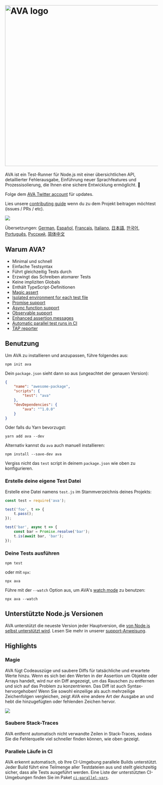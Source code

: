 # <img src="media/header.png" title="AVA" alt="AVA logo" width="530">

AVA ist ein Test-Runner für Node.js mit einer übersichtlichen API, detaillierter Fehlerausgabe, Einführung neuer Sprachfeatures und Prozessisolierung, die Ihnen eine sichere Entwicklung ermöglicht. 🚀

Folge dem [AVA Twitter account](https://twitter.com/ava__js) für updates.

Lies unsere [contributing guide](.github/CONTRIBUTING.md) wenn du zu dem Projekt beitragen möchtest (issues / PRs / etc).

![](media/mini-reporter.gif)


Übersetzungen: [German](https://github.com/avajs/ava-docs/blob/master/de_DE/readme.md), [Español](https://github.com/avajs/ava-docs/blob/master/es_ES/readme.md), [Français](https://github.com/avajs/ava-docs/blob/master/fr_FR/readme.md), [Italiano](https://github.com/avajs/ava-docs/blob/master/it_IT/readme.md), [日本語](https://github.com/avajs/ava-docs/blob/master/ja_JP/readme.md), [한국어](https://github.com/avajs/ava-docs/blob/master/ko_KR/readme.md), [Português](https://github.com/avajs/ava-docs/blob/master/pt_BR/readme.md), [Русский](https://github.com/avajs/ava-docs/blob/master/ru_RU/readme.md), [简体中文](https://github.com/avajs/ava-docs/blob/master/zh_CN/readme.md)


## Warum AVA?

- Minimal und schnell
- Einfache Testsyntax
- Führt gleichzeitig Tests durch
- Erzwingt das Schreiben atomarer Tests
- Keine impliziten Globals
- Enthält TypeScript-Definitionen
- [Magic assert](#magic-assert)
- [Isolated environment for each test file](./docs/01-writing-tests.md#process-isolation)
- [Promise support](./docs/01-writing-tests.md#promise-support)
- [Async function support](./docs/01-writing-tests.md#async-function-support)
- [Observable support](./docs/01-writing-tests.md#observable-support)
- [Enhanced assertion messages](./docs/03-assertions.md#enhanced-assertion-messages)
- [Automatic parallel test runs in CI](#parallel-runs-in-ci)
- [TAP reporter](./docs/05-command-line.md#tap-reporter)


## Benutzung

Um AVA zu installieren und anzupassen, führe folgendes aus:

```console
npm init ava
```

Dein `package.json` sieht dann so aus (ungeachtet der genauen Version):

```json
{
	"name": "awesome-package",
	"scripts": {
		"test": "ava"
	},
	"devDependencies": {
		"ava": "^1.0.0"
	}
}
```

Oder falls du Yarn bevorzugst:

```console
yarn add ava --dev
```

Alternativ kannst du `ava` auch manuell installieren:

```console
npm install --save-dev ava
```

Vergiss nicht das `test` script in deinem `package.json` wie oben zu konfigurieren.

### Erstelle deine eigene Test Datei

Erstelle eine Datei namens `test.js` im Stammverzeichnis deines Projekts:

```js
const test = require('ava');

test('foo', t => {
	t.pass();
});

test('bar', async t => {
	const bar = Promise.resolve('bar');
	t.is(await bar, 'bar');
});
```

### Deine Tests ausführen

```console
npm test
```

oder mit `npx`:

```console
npx ava
```

Führe mit der `--watch` Option aus, um AVA's [watch mode](docs/recipes/watch-mode.md) zu benutzen:

```console
npx ava --watch
```

## Unterstützte Node.js Versionen

AVA unterstützt die neueste Version jeder Hauptversion, die [von Node.js selbst unterstützt wird](https://github.com/nodejs/Release#release-schedule). Lesen Sie mehr in unserer [support-Anweisung](docs/support-statement.md).

## Highlights

### Magie

AVA fügt Codeauszüge und saubere Diffs für tatsächliche und erwartete Werte hinzu. Wenn es sich bei den Werten in der Assertion um Objekte oder Arrays handelt, wird nur ein Diff angezeigt, um das Rauschen zu entfernen und sich auf das Problem zu konzentrieren. Das Diff ist auch Syntax-hervorgehoben! Wenn Sie sowohl einzeilige als auch mehrzeilige Zeichenfolgen vergleichen, zeigt AVA eine andere Art der Ausgabe an und hebt die hinzugefügten oder fehlenden Zeichen hervor.

![](media/magic-assert-combined.png)

### Saubere Stack-Traces

AVA entfernt automatisch nicht verwandte Zeilen in Stack-Traces, sodass Sie die Fehlerquelle viel schneller finden können, wie oben gezeigt.

### Parallele Läufe in CI

AVA erkennt automatisch, ob Ihre CI-Umgebung parallele Builds unterstützt. Jeder Build führt eine Teilmenge aller Testdateien aus und stellt gleichzeitig sicher, dass alle Tests ausgeführt werden. Eine Liste der unterstützten CI-Umgebungen finden Sie im Paket [`ci-parallel-vars`](https://www.npmjs.com/package/ci-parallel-vars).

